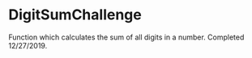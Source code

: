 # DigitSumChallenge
Function which calculates the sum of all digits in a number. Completed 12/27/2019.
